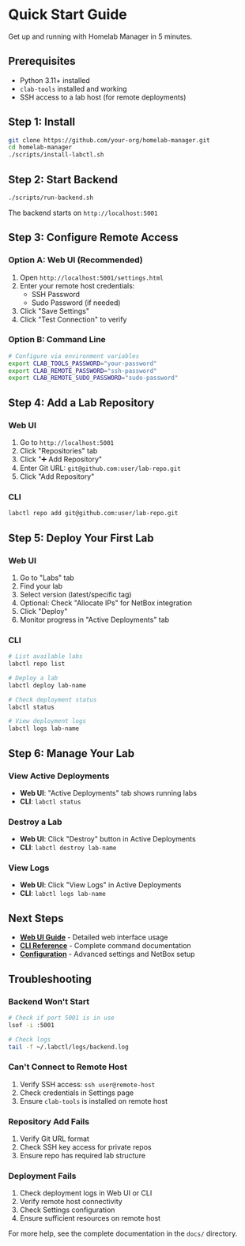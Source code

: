 # Quick Start Guide

Get up and running with Homelab Manager in 5 minutes.

## Prerequisites

- Python 3.11+ installed
- `clab-tools` installed and working
- SSH access to a lab host (for remote deployments)

## Step 1: Install

```bash
git clone https://github.com/your-org/homelab-manager.git
cd homelab-manager
./scripts/install-labctl.sh
```

## Step 2: Start Backend

```bash
./scripts/run-backend.sh
```

The backend starts on `http://localhost:5001`

## Step 3: Configure Remote Access

### Option A: Web UI (Recommended)
1. Open `http://localhost:5001/settings.html`
2. Enter your remote host credentials:
   - SSH Password
   - Sudo Password (if needed)
3. Click "Save Settings"
4. Click "Test Connection" to verify

### Option B: Command Line
```bash
# Configure via environment variables
export CLAB_TOOLS_PASSWORD="your-password"
export CLAB_REMOTE_PASSWORD="ssh-password"
export CLAB_REMOTE_SUDO_PASSWORD="sudo-password"
```

## Step 4: Add a Lab Repository

### Web UI
1. Go to `http://localhost:5001`
2. Click "Repositories" tab
3. Click "➕ Add Repository"
4. Enter Git URL: `git@github.com:user/lab-repo.git`
5. Click "Add Repository"

### CLI
```bash
labctl repo add git@github.com:user/lab-repo.git
```

## Step 5: Deploy Your First Lab

### Web UI
1. Go to "Labs" tab
2. Find your lab
3. Select version (latest/specific tag)
4. Optional: Check "Allocate IPs" for NetBox integration
5. Click "Deploy"
6. Monitor progress in "Active Deployments" tab

### CLI
```bash
# List available labs
labctl repo list

# Deploy a lab
labctl deploy lab-name

# Check deployment status
labctl status

# View deployment logs
labctl logs lab-name
```

## Step 6: Manage Your Lab

### View Active Deployments
- **Web UI**: "Active Deployments" tab shows running labs
- **CLI**: `labctl status`

### Destroy a Lab
- **Web UI**: Click "Destroy" button in Active Deployments
- **CLI**: `labctl destroy lab-name`

### View Logs
- **Web UI**: Click "View Logs" in Active Deployments
- **CLI**: `labctl logs lab-name`

## Next Steps

- **[Web UI Guide](web-ui-guide.md)** - Detailed web interface usage
- **[CLI Reference](commands.md)** - Complete command documentation
- **[Configuration](configuration.md)** - Advanced settings and NetBox setup

## Troubleshooting

### Backend Won't Start
```bash
# Check if port 5001 is in use
lsof -i :5001

# Check logs
tail -f ~/.labctl/logs/backend.log
```

### Can't Connect to Remote Host
1. Verify SSH access: `ssh user@remote-host`
2. Check credentials in Settings page
3. Ensure `clab-tools` is installed on remote host

### Repository Add Fails
1. Verify Git URL format
2. Check SSH key access for private repos
3. Ensure repo has required lab structure

### Deployment Fails
1. Check deployment logs in Web UI or CLI
2. Verify remote host connectivity
3. Check Settings configuration
4. Ensure sufficient resources on remote host

For more help, see the complete documentation in the `docs/` directory.
